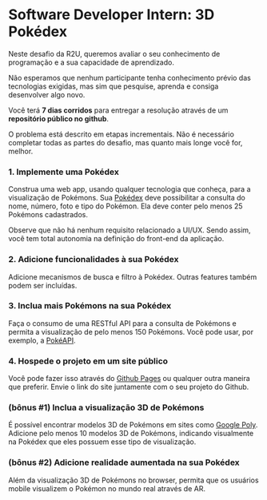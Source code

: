 # Software Developer Intern: 3D Pokédex

Neste desafio da R2U, queremos avaliar o seu conhecimento de programação e a sua capacidade de aprendizado.

Não esperamos que nenhum participante tenha conhecimento prévio das tecnologias exigidas, mas sim que pesquise, aprenda e consiga desenvolver algo novo.

Você terá **7 dias corridos** para entregar a resolução através de um **repositório público no github**.

O problema está descrito em etapas incrementais. Não é necessário completar todas as partes do desafio, mas quanto mais longe você for, melhor.

### 1. Implemente uma Pokédex

Construa uma web app, usando qualquer tecnologia que conheça, para a visualização de Pokémons. Sua [Pokédex](https://bulbapedia.bulbagarden.net/wiki/Pok%C3%A9dex) deve possibilitar a consulta do nome, número, foto e tipo do Pokémon. Ela deve conter pelo menos 25 Pokémons cadastrados.

Observe que não há nenhum requisito relacionado a UI/UX. Sendo assim, você tem total autonomia na definição do front-end da aplicação.

### 2. Adicione funcionalidades à sua Pokédex

Adicione mecanismos de busca e filtro à Pokédex. Outras features também podem ser incluídas.

### 3. Inclua mais Pokémons na sua Pokédex

Faça o consumo de uma RESTful API para a consulta de Pokémons e permita a visualização de pelo menos 150 Pokémons. Você pode usar, por exemplo, a [PokéAPI](https://pokeapi.co/).

### 4. Hospede o projeto em um site público

Você pode fazer isso através do [Github Pages](https://pages.github.com/) ou qualquer outra maneira que preferir. Envie o link do site juntamente com o seu projeto do Github.

### (bônus #1) Inclua a visualização 3D de Pokémons

É possível encontrar modelos 3D de Pokémons em sites como [Google Poly](https://poly.google.com/search/pok%C3%A9mon). Adicione pelo menos 10 modelos 3D de Pokémons, indicando visualmente na Pokédex que eles possuem esse tipo de visualização.

### (bônus #2) Adicione realidade aumentada na sua Pokédex

Além da visualização 3D de Pokémons no browser, permita que os usuários mobile visualizem o Pokémon no mundo real através de AR.
